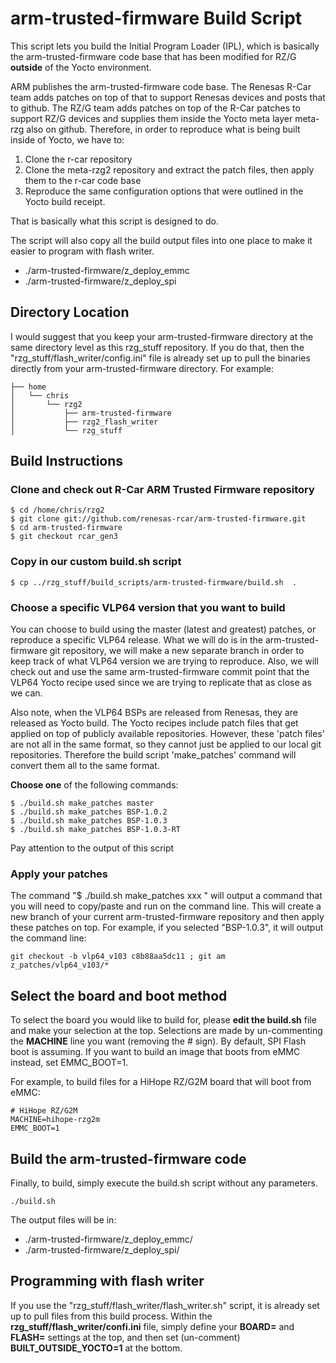 # arm-trusted-firmware Build Script

This script lets you build the Initial Program Loader (IPL), which is basically the arm-trusted-firmware code base that has been modified for RZ/G **outside** of the Yocto environment.

ARM publishes the arm-trusted-firmware code base. The Renesas R-Car team adds patches on top of that to support Renesas devices and posts that to github. The RZ/G team adds patches on top of the R-Car patches to support RZ/G devices and supplies them inside the Yocto meta layer meta-rzg also on github.
Therefore, in order to reproduce what is being built inside of Yocto, we have to:
1. Clone the r-car repository
2. Clone the meta-rzg2 repository and extract the patch files, then apply them to the r-car code base
3. Reproduce the same configuration options that were outlined in the Yocto build receipt.

That is basically what this script is designed to do.

The script will also copy all the build output files into one place to make it easier to program with flash writer.
 * ./arm-trusted-firmware/z_deploy_emmc
 * ./arm-trusted-firmware/z_deploy_spi

## Directory Location

I would suggest that you keep your arm-trusted-firmware directory at the same directory level as this rzg_stuff repository. If you do that, then the "rzg_stuff/flash_writer/config.ini" file is already set up to pull the binaries directly from your arm-trusted-firmware directory.
For example:
```
├── home
│   └── chris
│       └── rzg2
│           ├── arm-trusted-firmware
│           ├── rzg2_flash_writer
│           └── rzg_stuff

```

## Build Instructions
### Clone and check out R-Car ARM Trusted Firmware repository
```
$ cd /home/chris/rzg2
$ git clone git://github.com/renesas-rcar/arm-trusted-firmware.git
$ cd arm-trusted-firmware
$ git checkout rcar_gen3
```
### Copy in our custom build.sh script
```
$ cp ../rzg_stuff/build_scripts/arm-trusted-firmware/build.sh  .
```

### Choose a specific VLP64 version that you want to build
You can choose to build using the master (latest and greatest) patches, or reproduce a specific VLP64 release.
What we will do is in the arm-trusted-firmware git repository, we will make a new separate branch in order to keep track of what VLP64 version we are trying to reproduce. Also, we will check out and use the same arm-trusted-firmware commit point that the VLP64 Yocto recipe used since we are trying to replicate that as close as we can.

Also note, when the VLP64 BSPs are released from Renesas, they are released as Yocto build. The Yocto recipes include patch files that get applied on top of publicly available repositories. However, these 'patch files' are not all in the same format, so they cannot just be applied to our local git repositories.
Therefore the build script 'make_patches' command will convert them all to the same format.

**Choose one** of the following commands:
```
$ ./build.sh make_patches master
$ ./build.sh make_patches BSP-1.0.2
$ ./build.sh make_patches BSP-1.0.3
$ ./build.sh make_patches BSP-1.0.3-RT
```    
Pay attention to the output of this script

### Apply your patches
The command "$ ./build.sh make_patches xxx " will output a command that you will need to copy/paste and run on the command line. This will create a new branch of your current arm-trusted-firmware repository and then apply these patches on top.
For example, if you selected "BSP-1.0.3", it will output the command line:
```
git checkout -b vlp64_v103 c8b88aa5dc11 ; git am z_patches/vlp64_v103/*
```

## Select the board and boot method
To select the board you would like to build for, please **edit the build.sh** file and make your selection at the top. Selections are made by un-commenting the **MACHINE** line you want (removing the # sign).
By default, SPI Flash boot is assuming. If you want to build an image that boots from eMMC instead, set EMMC_BOOT=1.

For example, to build files for a HiHope RZ/G2M board that will boot from eMMC:
```
# HiHope RZ/G2M
MACHINE=hihope-rzg2m
EMMC_BOOT=1
```

## Build the arm-trusted-firmware code
Finally, to build, simply execute the build.sh script without any parameters.
```
./build.sh
```
The output files will be in:
 * ./arm-trusted-firmware/z_deploy_emmc/
 * ./arm-trusted-firmware/z_deploy_spi/

## Programming with flash writer
If you use the "rzg_stuff/flash_writer/flash_writer.sh" script,  it is already set up to pull files from this build process.
Within the **rzg_stuff/flash_writer/confi.ini** file, simply define your **BOARD=** and **FLASH=** settings at the top, and then set (un-comment) **BUILT_OUTSIDE_YOCTO=1** at the bottom.

